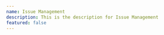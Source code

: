 ```yaml
---
name: Issue Management
description: This is the description for Issue Management
featured: false
---
```

